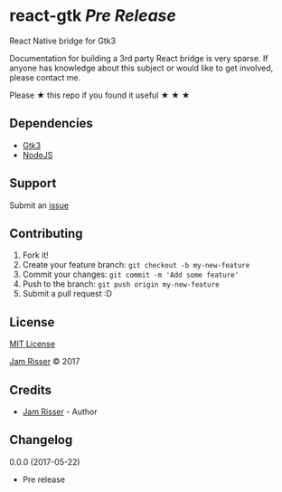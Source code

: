 # react-gtk _Pre Release_

React Native bridge for Gtk3

Documentation for building a 3rd party React bridge is very sparse. If anyone has
knowledge about this subject or would like to get involved, please contact me.

Please &#9733; this repo if you found it useful &#9733; &#9733; &#9733;


## Dependencies
<!------------------------------------------------------->

* [Gtk3](https://developer.gnome.org/gtk3/3.0/)
* [NodeJS](https://nodejs.org/en/)


## Support
<!------------------------------------------------------->

Submit an [issue](https://github.com/jamrizzi/react-gtk/issues/new)


## Contributing
<!------------------------------------------------------->

1. Fork it!
2. Create your feature branch: `git checkout -b my-new-feature`
3. Commit your changes: `git commit -m 'Add some feature'`
4. Push to the branch: `git push origin my-new-feature`
5. Submit a pull request :D


## License
<!------------------------------------------------------->

[MIT License](https://github.com/jamrizzi/react-gtk/blob/master/LICENSE)

[Jam Risser](https://jamrizzi.com) &copy; 2017


## Credits
<!------------------------------------------------------->

* [Jam Risser](https://jamrizzi.com) - Author


## Changelog
<!------------------------------------------------------->

0.0.0 (2017-05-22)
* Pre release
